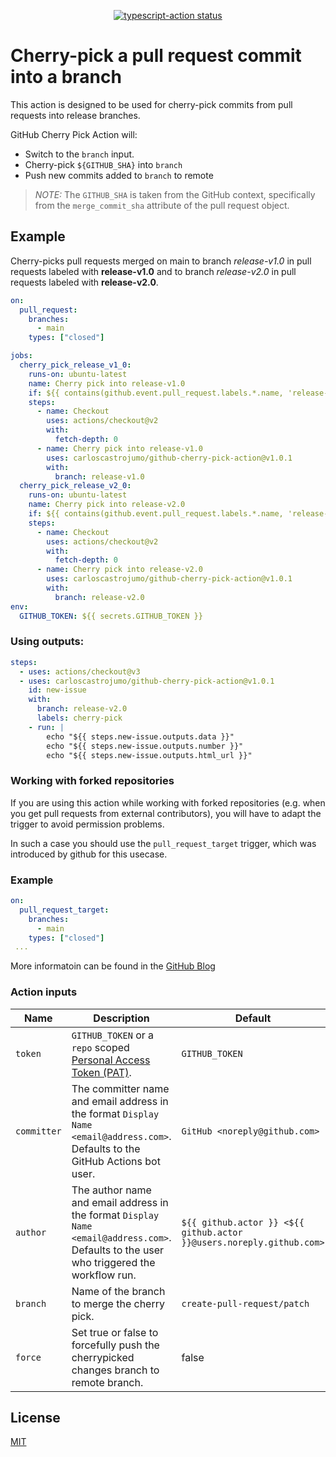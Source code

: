 <p align="center">
  <a href="https://github.com/actions/typescript-action/actions"><img alt="typescript-action status" src="https://github.com/actions/typescript-action/workflows/build-test/badge.svg"></a>
</p>

# Cherry-pick a pull request commit into a branch

This action is designed to be used for cherry-pick commits from pull requests into release branches.

GitHub Cherry Pick Action will:

- Switch to the `branch` input.
- Cherry-pick `${GITHUB_SHA}` into `branch`
- Push new commits added to `branch` to remote

> *NOTE:* The `GITHUB_SHA` is taken from the GitHub context, specifically from the `merge_commit_sha` attribute of the pull request object.

## Example

Cherry-picks pull requests merged on main to branch *release-v1.0* in pull requests labeled with **release-v1.0** and to branch *release-v2.0* in pull requests labeled with **release-v2.0**.

```yml
on:
  pull_request:
    branches:
      - main
    types: ["closed"]

jobs:
  cherry_pick_release_v1_0:
    runs-on: ubuntu-latest
    name: Cherry pick into release-v1.0
    if: ${{ contains(github.event.pull_request.labels.*.name, 'release-v1.0') && github.event.pull_request.merged == true }}
    steps:
      - name: Checkout
        uses: actions/checkout@v2
        with:
          fetch-depth: 0
      - name: Cherry pick into release-v1.0
        uses: carloscastrojumo/github-cherry-pick-action@v1.0.1
        with:
          branch: release-v1.0
  cherry_pick_release_v2_0:
    runs-on: ubuntu-latest
    name: Cherry pick into release-v2.0
    if: ${{ contains(github.event.pull_request.labels.*.name, 'release-v2.0') && github.event.pull_request.merged == true }}
    steps:
      - name: Checkout
        uses: actions/checkout@v2
        with:
          fetch-depth: 0
      - name: Cherry pick into release-v2.0
        uses: carloscastrojumo/github-cherry-pick-action@v1.0.1
        with:
          branch: release-v2.0
env:
  GITHUB_TOKEN: ${{ secrets.GITHUB_TOKEN }}
```

### Using outputs:
```yml
steps:
  - uses: actions/checkout@v3
  - uses: carloscastrojumo/github-cherry-pick-action@v1.0.1
    id: new-issue
    with:
      branch: release-v2.0
      labels: cherry-pick
    - run: |
        echo "${{ steps.new-issue.outputs.data }}"
        echo "${{ steps.new-issue.outputs.number }}" 
        echo "${{ steps.new-issue.outputs.html_url }}"
```
### Working with forked repositories

If you are using this action while working with forked repositories (e.g. when you get pull requests from external contributors), you will have to adapt the trigger to avoid permission problems.

In such a case you should use the `pull_request_target` trigger, which was introduced by github for this usecase.

### Example 

```yml
on:
  pull_request_target:
    branches:
      - main
    types: ["closed"]
 ...
```
More informatoin can be found in the [GitHub Blog](https://github.blog/2020-08-03-github-actions-improvements-for-fork-and-pull-request-workflows/#improvements-for-public-repository-forks)

### Action inputs

| Name            | Description                                                                                                                                                                                                              | Default                                                              |
|-----------------|--------------------------------------------------------------------------------------------------------------------------------------------------------------------------------------------------------------------------|----------------------------------------------------------------------|
| `token`         | `GITHUB_TOKEN` or a `repo` scoped [Personal Access Token (PAT)](https://docs.github.com/en/github/authenticating-to-github/creating-a-personal-access-token).                                                            | `GITHUB_TOKEN`                                                       |
| `committer`     | The committer name and email address in the format `Display Name <email@address.com>`. Defaults to the GitHub Actions bot user.                                                                                          | `GitHub <noreply@github.com>`                                        |
| `author`        | The author name and email address in the format `Display Name <email@address.com>`. Defaults to the user who triggered the workflow run.                                                                                 | `${{ github.actor }} <${{ github.actor }}@users.noreply.github.com>` |
| `branch`        | Name of the branch to merge the cherry pick.                                                                                                                                                                             | `create-pull-request/patch`                                          |
| `force`         | Set true or false to forcefully push the cherrypicked changes branch to remote branch.                                                                                                                                   | false                                                                |

## License

[MIT](LICENSE)

